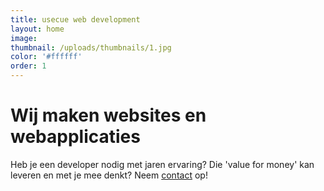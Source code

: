 ```yaml
---
title: usecue web development
layout: home
image:
thumbnail: /uploads/thumbnails/1.jpg
color: '#ffffff'
order: 1
---
```



# Wij maken websites en webapplicaties

Heb je een developer nodig met jaren ervaring? Die 'value for money' kan leveren en met je mee denkt? Neem [contact](/contact) op!